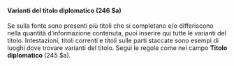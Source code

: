 #### Varianti del titolo diplomatico (246 $a) 

Se sulla fonte sono presenti più titoli che si completano e/o differiscono nella quantità d’informazione contenuta, puoi inserire qui tutte le varianti del titolo. Intestazioni, titoli correnti e titoli sulle parti staccate sono esempi di luoghi dove trovare varianti del titolo.&nbsp;Segui le regole come nel campo **Titolo diplomatico** (245 $a).&nbsp;